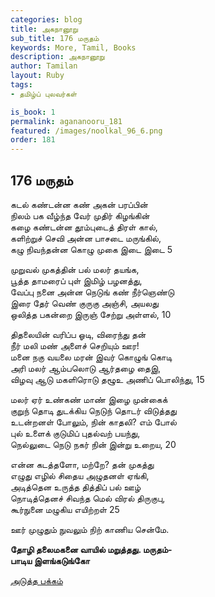 ```yaml
---
categories: blog
title: அகநானூறு 
sub_title: 176 மருதம்
keywords: More, Tamil, Books
description: அகநானூறு 
author: Tamilan
layout: Ruby
tags:
- தமிழ்ப் புலவர்கள் 

is_book: 1
permalink: agananooru_181
featured: /images/noolkal_96_6.png
order: 181
---
```



## 176 மருதம்

கடல் கண்டன்ன கண் அகன் பரப்பின்  
நிலம் பக வீழ்ந்த வேர் முதிர் கிழங்கின்  
கழை கண்டன்ன தூம்புடைத் திரள் கால்,  
களிற்றுச் செவி அன்ன பாசடை மருங்கில்,  
கழு நிவந்தன்ன கொழு முகை இடை இடை 5

முறுவல் முகத்தின் பல் மலர் தயங்க,  
பூத்த தாமரைப் புள் இமிழ் பழனத்து,  
வேப்பு நனை அன்ன நெடுங் கண் நீர்ஞெண்டு  
இரை தேர் வெண் குருகு அஞ்சி, அயலது  
ஒலித்த பகன்றை இருஞ் சேற்று அள்ளல், 10

திதலையின் வரிப்ப ஓடி, விரைந்து தன்  
நீர் மலி மண் அளைச் செறியும் ஊர!  
மனை நகு வயலை மரன் இவர் கொழுங் கொடி  
அரி மலர் ஆம்பலொடு ஆர்தழை தைஇ,  
விழவு ஆடு மகளிரொடு தழூஉ அணிப் பொலிந்து, 15

மலர் ஏர் உண்கண் மாண் இழை முன்கைக்  
குறுந் தொடி துடக்கிய நெடுந் தொடர் விடுத்தது  
உடன்றனள் போலும், நின் காதலி? எம் போல்  
புல் உளைக் குடுமிப் புதல்வற் பயந்து,  
நெல்லுடை நெடு நகர் நின் இன்று உறைய, 20

என்ன கடத்தளோ, மற்றே? தன் முகத்து  
எழுது எழில் சிதைய அழுதனள் ஏங்கி,  
அடித்தென உருத்த தித்திப் பல் ஊழ்  
நொடித்தெனச் சிவந்த மெல் விரல் திருகுபு,  
கூர்நுனை மழுகிய எயிற்றள் 25

ஊர் முழுதும் நுவலும் நிற் காணிய சென்மே.

**தோழி தலைமகனை வாயில் மறுத்தது. மருதம்-  
பாடிய இளங்கடுங்கோ**

[அடுத்த பக்கம்](agananooru_182)